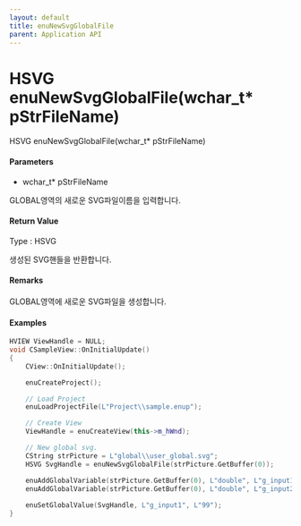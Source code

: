 ```yaml
---
layout: default
title: enuNewSvgGlobalFile
parent: Application API
---
```

# HSVG enuNewSvgGlobalFile\(wchar\_t\* pStrFileName\)

HSVG enuNewSvgGlobalFile\(wchar\_t\* pStrFileName\)

#### Parameters

* wchar\_t\* pStrFileName

GLOBAL영역의 새로운 SVG파일이름을 입력합니다.

#### Return Value

Type : HSVG

생성된 SVG핸들을 반환합니다.

#### Remarks

GLOBAL영역에 새로운 SVG파일을 생성합니다.

#### Examples

```cpp
HVIEW ViewHandle = NULL; 
void CSampleView::OnInitialUpdate() 
{ 
    CView::OnInitialUpdate(); 

    enuCreateProject(); 

    // Load Project
    enuLoadProjectFile(L"Project\\sample.enup"); 

    // Create View
    ViewHandle = enuCreateView(this->m_hWnd); 

    // New global svg. 
    CString strPicture = L"global\\user_global.svg"; 
    HSVG SvgHandle = enuNewSvgGlobalFile(strPicture.GetBuffer(0)); 

    enuAddGlobalVariable(strPicture.GetBuffer(0), L"double", L"g_input1", L"55.45", L"global variable input1");
    enuAddGlobalVariable(strPicture.GetBuffer(0), L"double", L"g_input2", L"55.45", L"global variable input2");
    
    enuSetGlobalValue(SvgHandle, L"g_input1", L"99");
}
```



